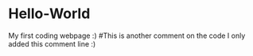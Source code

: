 # Hello-World
My first coding webpage :)
#This is another comment on the code I only added this comment line :)
